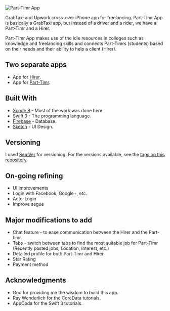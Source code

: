![Part-Timr App](https://mikeroscoop.files.wordpress.com/2017/03/part-timr-logo.png)

GrabTaxi and Upwork cross-over iPhone app for freelancing. Part-Timr App is basically a GrabTaxi app, but instead of a driver and a rider, we have a Part-Timr and a Hirer. 

Part-Timr App makes use of the idle resources in colleges such as knowledge and freelancing skills and connects Part-Timrs (students) based on their needs and their ability to help a client (Hirer).

## Two separate apps

* App for [Hirer](https://github.com/MikeCorpus/Part-Timr_Employer).
* App for [Part-Timr](https://github.com/MikeCorpus/Part-Timr_Employee).


## Built With

* [Xcode 8](https://developer.apple.com/xcode/) - Most of the work was done here.
* [Swift 3](https://developer.apple.com/swift/) - The programming language.
* [Firebase](http://firebase.google.com/) - Database.
* [Sketch](https://www.sketchapp.com/) - UI Design.


## Versioning

I used [SemVer](http://semver.org/) for versioning. For the versions available, see the [tags on this repository](https://github.com/MikeCorpus/Part-Timr_Employer/tags). 

## On-going refining

* UI improvements
* Login with Facebook, Google+, etc.
* Auto-Login
* Improve segue 

## Major modifications to add

* Chat feature - to ease communication between the Hirer and the Part-timr.
* Tabs - switch between tabs to find the most suitable job for Part-Timr (Recently posted jobs, Location, Interest, etc.)
* Detailed profile for both Part-Timr and Hirer.
* Star Rating 
* Payment method

## Acknowledgments

* God for providing me the wisdom to build this app.
* Ray Wenderlich for the CoreData tutorials.
* AppCoda for the Swift 3 tutorials.

